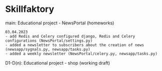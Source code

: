 # Skillfaktory

main:  Educational project - NewsPortal (homeworks)

    03.04.2023
    - add Redis and Celery configured django, Redis and Celery configurations (NewsPortal/settings.py)
    - added a newsletter to subscribers about the creation of news (newsapp/sygnals.py, newsapp/tasks.py)
    - added a weekly newsletter (NewsPortal/celery.py, newsapp/tasks.py)

D1-D(n):  Educational project - shop (working draft)
